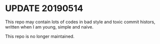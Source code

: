 # UPDATE 20190514

This repo may contain lots of codes in bad style and toxic commit histors, written when I am young, simple and naive.

This repo is no longer maintained.
